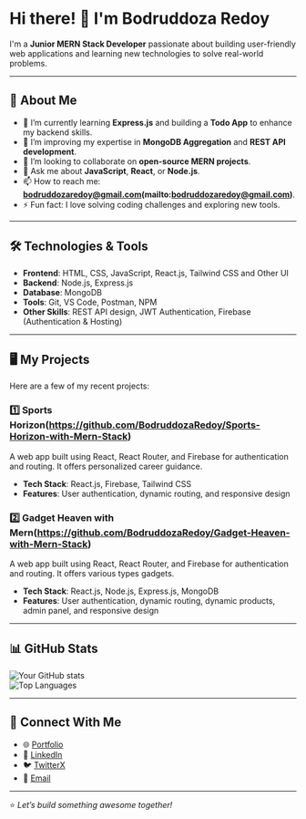 # Hi there! 👋 I'm Bodruddoza Redoy

I'm a **Junior MERN Stack Developer** passionate about building user-friendly web applications and learning new technologies to solve real-world problems.

---

## 🌟 About Me  
- 🔭 I’m currently learning **Express.js** and building a **Todo App** to enhance my backend skills.
- 🌱 I’m improving my expertise in **MongoDB Aggregation** and **REST API development**.
- 👯 I’m looking to collaborate on **open-source MERN projects**.
- 💬 Ask me about **JavaScript**, **React**, or **Node.js**.
- 📫 How to reach me: **bodruddozaredoy@gmail.com(mailto:bodruddozaredoy@gmail.com)**.
- ⚡ Fun fact: I love solving coding challenges and exploring new tools.

---

## 🛠️ Technologies & Tools  
- **Frontend**: HTML, CSS, JavaScript, React.js, Tailwind CSS and Other UI  
- **Backend**: Node.js, Express.js  
- **Database**: MongoDB  
- **Tools**: Git, VS Code, Postman, NPM  
- **Other Skills**: REST API design, JWT Authentication, Firebase (Authentication & Hosting)

---

## 🖥️ My Projects  
Here are a few of my recent projects:

### 1️⃣ Sports Horizon(https://github.com/BodruddozaRedoy/Sports-Horizon-with-Mern-Stack)  
A web app built using React, React Router, and Firebase for authentication and routing. It offers personalized career guidance.  
- **Tech Stack**: React.js, Firebase, Tailwind CSS  
- **Features**: User authentication, dynamic routing, and responsive design  

### 2️⃣ Gadget Heaven with Mern(https://github.com/BodruddozaRedoy/Gadget-Heaven-with-Mern-Stack)  
A web app built using React, React Router, and Firebase for authentication and routing. It offers various types gadgets.  
- **Tech Stack**: React.js, Node.js, Express.js, MongoDB  
- **Features**: User authentication, dynamic routing, dynamic products, admin panel, and responsive design



---

## 📊 GitHub Stats  
![Your GitHub stats](https://github-readme-stats.vercel.app/api?username=BodruddozaRedoy&show_icons=true&theme=radical)  
![Top Languages](https://github-readme-stats.vercel.app/api/top-langs/?username=BodruddozaRedoy&layout=compact&theme=radical)

---

## 🔗 Connect With Me  
- 🌐 [Portfolio](#)  
- 💼 [LinkedIn](https://www.linkedin.com/in/bodruddoza-redoy-637789197/)  
- 🐦 [TwitterX](https://x.com/BodruddozaRedoy)  
- 📧 [Email](mailto:bodruddozaredoy@gmail.com)  

---

⭐️ *Let’s build something awesome together!*
